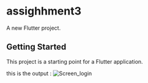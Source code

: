 # assighhment3

A new Flutter project.

## Getting Started

This project is a starting point for a Flutter application.

this is the output :
![Screen_login](https://github.com/abdelrahman-mahmoud-salah/task3/assets/120527845/5f274dca-380b-4ab7-80e1-d98800e95399)


